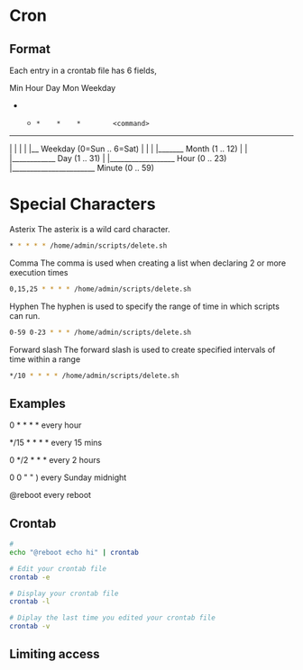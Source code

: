 # Cron

## Format

Each entry in a crontab file has 6 fields,

Min  Hour  Day  Mon  Weekday
*    *     *    *    *        <command>

-    -     -    -    -
|    |     |    |    |__ Weekday (0=Sun .. 6=Sat)
|    |     |    |_______ Month (1 .. 12)
|    |     |____________ Day (1 .. 31)
|    |__________________ Hour (0 .. 23)
|_______________________ Minute (0 .. 59)

# Special Characters

Asterix
The asterix is a wild card character.

```bash
* * * * * /home/admin/scripts/delete.sh
```

Comma
The comma is used when creating a list when declaring 2 or more execution times

```bash
0,15,25 * * * * /home/admin/scripts/delete.sh
```

Hyphen
The hyphen is used to specify the range of time in which scripts can run.

```bash
0-59 0-23 * * * /home/admin/scripts/delete.sh
```

Forward slash
The forward slash is used to create specified intervals of time within a range

```bash
*/10 * * * * /home/admin/scripts/delete.sh
```

## Examples

0 * * * *       every hour

*/15 * * * *    every 15 mins

0 */2 * * *     every 2 hours

0 0 " " )       every Sunday midnight

@reboot         every reboot

## Crontab

```bash
# 
echo "@reboot echo hi" | crontab
```

```bash
# Edit your crontab file
crontab -e
```

```bash
# Display your crontab file
crontab -l 
```

```bash
# Diplay the last time you edited your crontab file
crontab -v
```

## Limiting access

